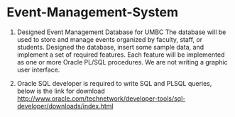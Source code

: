 # Event-Management-System
1. Designed Event Management Database for UMBC
The database will be used to store and manage events organized by faculty, staff, or students. Designed the database, insert some sample data, and implement a set of required features. Each feature will be implemented as one or more Oracle PL/SQL procedures. We are not writing a graphic user interface. 

2. Oracle SQL developer is required to write SQL and PLSQL queries, below is the link for download
http://www.oracle.com/technetwork/developer-tools/sql-developer/downloads/index.html

